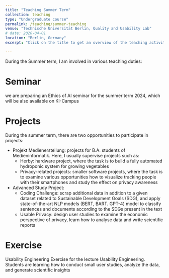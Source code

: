 ```yaml
---
title: "Teaching Summer Term"
collection: teaching
type: "Undergraduate course"
permalink: /teaching/summer-teaching
venue: "Technische Universität Berlin, Quality and Usability Lab"
# date: 2020-04-01
location: "Berlin, Germany"
excerpt: "Click on the title to get an overview of the teaching activities during Summer Term."

---
```


During the Summer term, I am involved in various teaching duties:


Seminar
======
we are preparing an Ethics of AI seminar for the summer term 2024, which will be also available on KI-Campus

Projects
======
During the summer term, there are two opportunities to participate in projects: 
* Projekt Medienerstellung: projects for B.A. students of Medieninformatik. Here, I usually supervise projects such as:
    * Herby: hardware project, where the task is to build a fully automated hydroponic system for growing vegetables
    * Privacy-related projects: smaller software projects, where the task is to examine various opportunities how to visualize tracking people with their smartphones and study the effect on privacy awareness
* Advanced Study Project:
     * Coding Challenge: scrap additional data in addition to a given dataset related to Sustainable Development Goals (SDG), and apply state-of-the-art NLP models (BERT, BART. GPT-4) model to classify sentences and documents according to the SDGs present in the text
     * Usable Privacy: design user studies to examine the economic perspective of privacy, learn how to analyse data and write scientific reports 

Exercise
======
Usability Engineering Exercise for the lecture Usability Engineering. Students are learning how to conduct small user studies, analyze the data, and generate scientific insights
